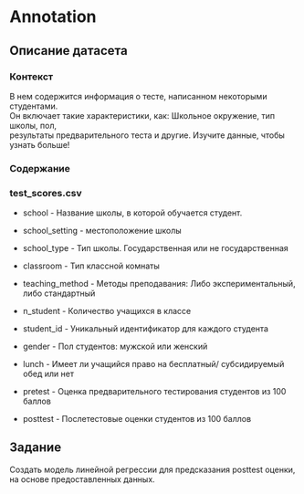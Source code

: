 # Annotation

## Описание датасета

### Контекст

В нем содержится информация о тесте, написанном некоторыми студентами.  
Он включает такие характеристики, как: Школьное окружение, тип школы, пол,   
результаты предварительного теста и другие. Изучите данные, чтобы узнать больше!

### Содержание

### test_scores.csv

- school - Название школы, в которой обучается студент.

- school_setting - местоположение школы

- school_type - Тип школы. Государственная или не государственная

- classroom - Тип классной комнаты

- teaching_method - Методы преподавания: Либо экспериментальный, либо стандартный

- n_student - Количество учащихся в классе

- student_id - Уникальный идентификатор для каждого студента

- gender - Пол студентов: мужской или женский

- lunch - Имеет ли учащийся право на бесплатный/ субсидируемый обед или нет

- pretest - Оценка предварительного тестирования студентов из 100 баллов

- posttest - Послетестовые оценки студентов из 100 баллов

## Задание

Создать модель линейной регрессии для предсказания posttest оценки, 
на основе предоставленных данных.
